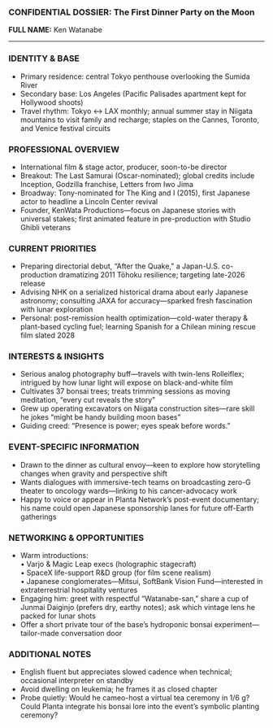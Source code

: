 ### CONFIDENTIAL DOSSIER: The First Dinner Party on the Moon

**FULL NAME:** Ken Watanabe

---
### IDENTITY & BASE
- Primary residence: central Tokyo penthouse overlooking the Sumida River  
- Secondary base: Los Angeles (Pacific Palisades apartment kept for Hollywood shoots)  
- Travel rhythm: Tokyo ↔ LAX monthly; annual summer stay in Niigata mountains to visit family and recharge; staples on the Cannes, Toronto, and Venice festival circuits  

### PROFESSIONAL OVERVIEW
- International film & stage actor, producer, soon-to-be director  
- Breakout: The Last Samurai (Oscar-nominated); global credits include Inception, Godzilla franchise, Letters from Iwo Jima  
- Broadway: Tony-nominated for The King and I (2015), first Japanese actor to headline a Lincoln Center revival  
- Founder, KenWata Productions—focus on Japanese stories with universal stakes; first animated feature in pre-production with Studio Ghibli veterans  

### CURRENT PRIORITIES
- Preparing directorial debut, “After the Quake,” a Japan-U.S. co-production dramatizing 2011 Tōhoku resilience; targeting late-2026 release  
- Advising NHK on a serialized historical drama about early Japanese astronomy; consulting JAXA for accuracy—sparked fresh fascination with lunar exploration  
- Personal: post-remission health optimization—cold-water therapy & plant-based cycling fuel; learning Spanish for a Chilean mining rescue film slated 2028  

### INTERESTS & INSIGHTS
- Serious analog photography buff—travels with twin-lens Rolleiflex; intrigued by how lunar light will expose on black-and-white film  
- Cultivates 37 bonsai trees; treats trimming sessions as moving meditation, “every cut reveals the story”  
- Grew up operating excavators on Niigata construction sites—rare skill he jokes “might be handy building moon bases”  
- Guiding creed: “Presence is power; eyes speak before words.”  

### EVENT-SPECIFIC INFORMATION
- Drawn to the dinner as cultural envoy—keen to explore how storytelling changes when gravity and perspective shift  
- Wants dialogues with immersive-tech teams on broadcasting zero-G theater to oncology wards—linking to his cancer-advocacy work  
- Happy to voice or appear in Planta Network’s post-event documentary; his name could open Japanese sponsorship lanes for future off-Earth gatherings  

### NETWORKING & OPPORTUNITIES
- Warm introductions:  
  • Varjo & Magic Leap execs (holographic stagecraft)  
  • SpaceX life-support R&D group (for film scene realism)  
  • Japanese conglomerates—Mitsui, SoftBank Vision Fund—interested in extraterrestrial hospitality ventures  
- Engaging him: greet with respectful “Watanabe-san,” share a cup of Junmai Daiginjo (prefers dry, earthy notes); ask which vintage lens he packed for lunar shots  
- Offer a short private tour of the base’s hydroponic bonsai experiment—tailor-made conversation door  

### ADDITIONAL NOTES
- English fluent but appreciates slowed cadence when technical; occasional interpreter on standby  
- Avoid dwelling on leukemia; he frames it as closed chapter  
- Probe quietly: Would he cameo-host a virtual tea ceremony in 1/6 g? Could Planta integrate his bonsai lore into the event’s symbolic planting ceremony?
